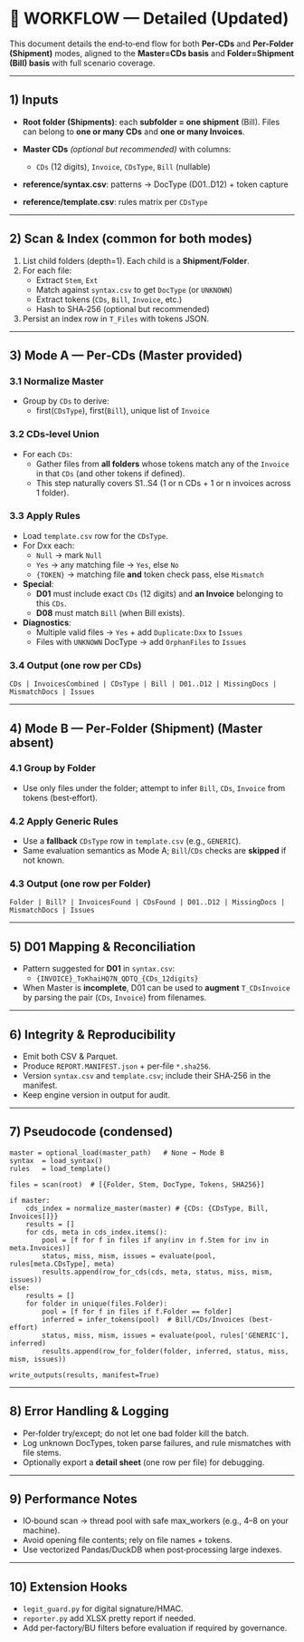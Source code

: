 # 🔄 WORKFLOW — Detailed (Updated)

This document details the end‑to‑end flow for both **Per‑CDs** and **Per‑Folder (Shipment)** modes, aligned to the **Master=CDs basis** and **Folder=Shipment (Bill) basis** with full scenario coverage.

---

## 1) Inputs

- **Root folder (Shipments)**: each **subfolder = one shipment** (Bill). Files can belong to **one or many CDs** and **one or many Invoices**.
- **Master CDs** *(optional but recommended)* with columns:
  - `CDs` (12 digits), `Invoice`, `CDsType`, `Bill` (nullable)

- **reference/syntax.csv**: patterns → DocType (D01..D12) + token capture
- **reference/template.csv**: rules matrix per `CDsType`

---

## 2) Scan & Index (common for both modes)

1. List child folders (depth=1). Each child is a **Shipment/Folder**.
2. For each file:
   - Extract `Stem`, `Ext`
   - Match against `syntax.csv` to get `DocType` (or `UNKNOWN`)
   - Extract tokens (`CDs`, `Bill`, `Invoice`, etc.)
   - Hash to SHA‑256 (optional but recommended)
3. Persist an index row in `T_Files` with tokens JSON.

---

## 3) Mode A — Per‑CDs (Master provided)

### 3.1 Normalize Master
- Group by `CDs` to derive:
  - first(`CDsType`), first(`Bill`), unique list of `Invoice`

### 3.2 CDs‑level Union
- For each `CDs`:
  - Gather files from **all folders** whose tokens match any of the `Invoice` in that `CDs` (and other tokens if defined).
  - This step naturally covers S1..S4 (1 or n CDs + 1 or n invoices across 1 folder).

### 3.3 Apply Rules
- Load `template.csv` row for the `CDsType`.
- For Dxx each:
  - `Null` → mark `Null`
  - `Yes` → any matching file → `Yes`, else `No`
  - `{TOKEN}` → matching file **and** token check pass, else `Mismatch`
- **Special**:
  - **D01** must include exact `CDs` (12 digits) and **an Invoice** belonging to this `CDs`.
  - **D08** must match `Bill` (when Bill exists).
- **Diagnostics**:
  - Multiple valid files → `Yes` + add `Duplicate:Dxx` to `Issues`
  - Files with `UNKNOWN` DocType → add `OrphanFiles` to `Issues`

### 3.4 Output (one row per CDs)
```
CDs | InvoicesCombined | CDsType | Bill | D01..D12 | MissingDocs | MismatchDocs | Issues
```

---

## 4) Mode B — Per‑Folder (Shipment) (Master absent)

### 4.1 Group by Folder
- Use only files under the folder; attempt to infer `Bill`, `CDs`, `Invoice` from tokens (best‑effort).

### 4.2 Apply Generic Rules
- Use a **fallback** `CDsType` row in `template.csv` (e.g., `GENERIC`).
- Same evaluation semantics as Mode A; `Bill`/`CDs` checks are **skipped** if not known.

### 4.3 Output (one row per Folder)
```
Folder | Bill? | InvoicesFound | CDsFound | D01..D12 | MissingDocs | MismatchDocs | Issues
```

---

## 5) D01 Mapping & Reconciliation

- Pattern suggested for **D01** in `syntax.csv`:
  - `{INVOICE}_ToKhaiHQ7N_QDTQ_{CDs_12digits}`
- When Master is **incomplete**, D01 can be used to **augment** `T_CDsInvoice` by parsing the pair (`CDs`, `Invoice`) from filenames.

---

## 6) Integrity & Reproducibility

- Emit both CSV & Parquet.
- Produce `REPORT.MANIFEST.json` + per‑file `*.sha256`.
- Version `syntax.csv` and `template.csv`; include their SHA‑256 in the manifest.
- Keep engine version in output for audit.

---

## 7) Pseudocode (condensed)

```pseudo
master = optional_load(master_path)   # None → Mode B
syntax  = load_syntax()
rules   = load_template()

files = scan(root)  # [{Folder, Stem, DocType, Tokens, SHA256}]

if master:
    cds_index = normalize_master(master) # {CDs: {CDsType, Bill, Invoices[]}}
    results = []
    for cds, meta in cds_index.items():
        pool = [f for f in files if any(inv in f.Stem for inv in meta.Invoices)]
        status, miss, mism, issues = evaluate(pool, rules[meta.CDsType], meta)
        results.append(row_for_cds(cds, meta, status, miss, mism, issues))
else:
    results = []
    for folder in unique(files.Folder):
        pool = [f for f in files if f.Folder == folder]
        inferred = infer_tokens(pool)  # Bill/CDs/Invoices (best-effort)
        status, miss, mism, issues = evaluate(pool, rules['GENERIC'], inferred)
        results.append(row_for_folder(folder, inferred, status, miss, mism, issues))

write_outputs(results, manifest=True)
```

---

## 8) Error Handling & Logging
- Per‑folder try/except; do not let one bad folder kill the batch.
- Log unknown DocTypes, token parse failures, and rule mismatches with file stems.
- Optionally export a **detail sheet** (one row per file) for debugging.

---

## 9) Performance Notes
- IO‑bound scan → thread pool with safe max_workers (e.g., 4–8 on your machine).
- Avoid opening file contents; rely on file names + tokens.
- Use vectorized Pandas/DuckDB when post‑processing large indexes.

---

## 10) Extension Hooks
- `legit_guard.py` for digital signature/HMAC.
- `reporter.py` add XLSX pretty report if needed.
- Add per‑factory/BU filters before evaluation if required by governance.
```
